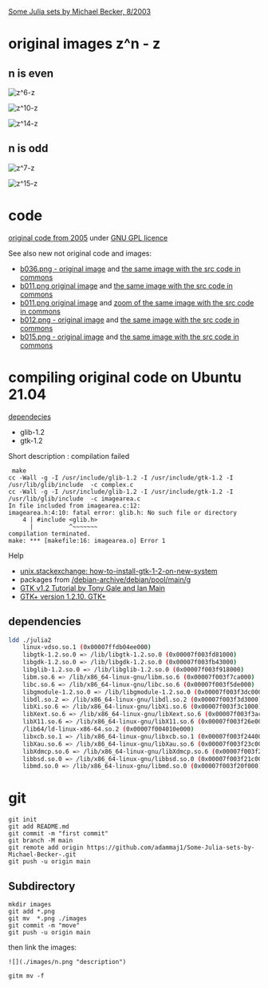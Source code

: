 



[Some Julia sets by Michael Becker, 8/2003](https://web.archive.org/web/20161024132306/http://www.ijon.de/mathe/julia/index.html)




#  original images z^n - z

## n is even 
![](./images/z6-z.png "z^6-z")   

![](./images/z10-z.png "z^10-z")   

![](./images/z14-z.png "z^14-z")   

## n is odd 
![](./images/z7-z.png "z^7-z")   

![](./images/z15-z.png "z^15-z")   


# code 
[original code from 2005](./src/2005) under [GNU GPL licence](http://gnugpl.org/)



See also new not original code and images: 
* [b036.png - original image](https://web.archive.org/web/20161024194536im_/http://www.ijon.de/mathe/julia/sets/b036.png) and [the same image with the src code in commons  ](https://commons.wikimedia.org/wiki/File:Julia_set_f(z)%3D1_over_az5%2Bz3%2Bbz.png)
* [b011.png original image](https://web.archive.org/web/20161024194536im_/http://www.ijon.de/mathe/julia/sets/b011.png) and [the same image with the src code in commons](https://commons.wikimedia.org/wiki/File:Julia_set_p(z)%3D_z%5E3%2B(1.0149042485835864102%2B0.10183008497976470119i)*z.png)
* [b011.png original image](https://web.archive.org/web/20161024194536im_/http://www.ijon.de/mathe/julia/sets/b011.png) and [zoom of the same image with the src code  in commons](https://commons.wikimedia.org/wiki/File:Julia_set_p(z)%3D_z%5E3%2B(1.0149042485835864102%2B0.10183008497976470119i)*z;_(zoom).png)
* [b012.png - original image](https://web.archive.org/web/20161024194536im_/http://www.ijon.de/mathe/julia/sets/b012.png) and [the same image with the src code in commons ](https://commons.wikimedia.org/wiki/File:Julia_set_for_f(z)_%3D_z%5E3_%2Bz*(0.1008317508132964*i_%2B_1.004954206930806).png)
* [b015.png - original image](https://web.archive.org/web/20160504150529im_/http://www.ijon.de/mathe/julia/sets/b015.png) and [the same image with the src code in commons ]( https://commons.wikimedia.org/wiki/File:Julia_set_for_f(z)%3D_z%5E14-z.png#%7B%7Bint%3Afiledesc%7D%7D)


# compiling original code on Ubuntu 21.04

[dependecies](/src/Makefile)
* glib-1.2 
* gtk-1.2 

Short description : compilation failed   


```
 make
cc -Wall -g -I /usr/include/glib-1.2 -I /usr/include/gtk-1.2 -I /usr/lib/glib/include  -c complex.c
cc -Wall -g -I /usr/include/glib-1.2 -I /usr/include/gtk-1.2 -I /usr/lib/glib/include  -c imagearea.c
In file included from imagearea.c:12:
imagearea.h:4:10: fatal error: glib.h: No such file or directory
    4 | #include <glib.h>
      |          ^~~~~~~~
compilation terminated.
make: *** [makefile:16: imagearea.o] Error 1
```

Help
* [unix.stackexchange: how-to-install-gtk-1-2-on-new-system](https://unix.stackexchange.com/questions/658860/how-to-install-gtk-1-2-on-new-system)
* packages from [/debian-archive/debian/pool/main/g](http://archive.debian.org/debian-archive/debian/pool/main/g/)
* [GTK v1.2 Tutorial by Tony Gale and Ian Main ](https://www.mit.edu/afs.new/sipb/project/gtk/gtk_v1.2/tutorial/html/gtk_tut.html#toc23)
* [GTK+ version 1.2.10. GTK+](https://github.com/dimkr/gtk)
## dependencies
```bash
ldd ./julia2 
	linux-vdso.so.1 (0x00007ffdb04ee000)
	libgtk-1.2.so.0 => /lib/libgtk-1.2.so.0 (0x00007f003fd81000)
	libgdk-1.2.so.0 => /lib/libgdk-1.2.so.0 (0x00007f003fb43000)
	libglib-1.2.so.0 => /lib/libglib-1.2.so.0 (0x00007f003f918000)
	libm.so.6 => /lib/x86_64-linux-gnu/libm.so.6 (0x00007f003f7ca000)
	libc.so.6 => /lib/x86_64-linux-gnu/libc.so.6 (0x00007f003f5de000)
	libgmodule-1.2.so.0 => /lib/libgmodule-1.2.so.0 (0x00007f003f3dc000)
	libdl.so.2 => /lib/x86_64-linux-gnu/libdl.so.2 (0x00007f003f3d3000)
	libXi.so.6 => /lib/x86_64-linux-gnu/libXi.so.6 (0x00007f003f3c1000)
	libXext.so.6 => /lib/x86_64-linux-gnu/libXext.so.6 (0x00007f003f3ac000)
	libX11.so.6 => /lib/x86_64-linux-gnu/libX11.so.6 (0x00007f003f26e000)
	/lib64/ld-linux-x86-64.so.2 (0x00007f004010e000)
	libxcb.so.1 => /lib/x86_64-linux-gnu/libxcb.so.1 (0x00007f003f244000)
	libXau.so.6 => /lib/x86_64-linux-gnu/libXau.so.6 (0x00007f003f23c000)
	libXdmcp.so.6 => /lib/x86_64-linux-gnu/libXdmcp.so.6 (0x00007f003f234000)
	libbsd.so.0 => /lib/x86_64-linux-gnu/libbsd.so.0 (0x00007f003f21c000)
	libmd.so.0 => /lib/x86_64-linux-gnu/libmd.so.0 (0x00007f003f20f000)
```



# git
```git
git init
git add README.md
git commit -m "first commit"
git branch -M main
git remote add origin https://github.com/adammaj1/Some-Julia-sets-by-Michael-Becker-.git
git push -u origin main
```



## Subdirectory

```git
mkdir images
git add *.png
git mv  *.png ./images
git commit -m "move"
git push -u origin main
```

then link the images:


```
![](./images/n.png "description") 
```


```
gitm mv -f 
```
